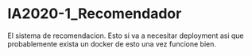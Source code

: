 # IA2020-1_Recomendador
El sistema de recomendacion. Esto si va a necesitar deployment asi que probablemente exista un docker de esto una vez funcione bien.
